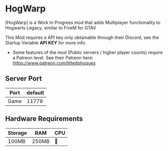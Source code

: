 # HogWarp
[HogWarp] is a Work In Progress mod that adds Multiplayer functionality to Hogwarts Legacy, similar to FiveM for GTAV


This Mod requires a API key only obtainable through their Discord, see the Startup Variable **API KEY** for more info.
- Some features of the mod (Public servers / higher player counts) require a Patreon level. See their Patreon here: https://www.patreon.com/tiltedphoques

## Server Port
| Port    | default |
|---------|---------|
| Game    | 11778   |

## Hardware Requirements
| Storage | RAM     | CPU |
|---------|---------|-----|
| 100MB   | 250MB   | 🥔  |

